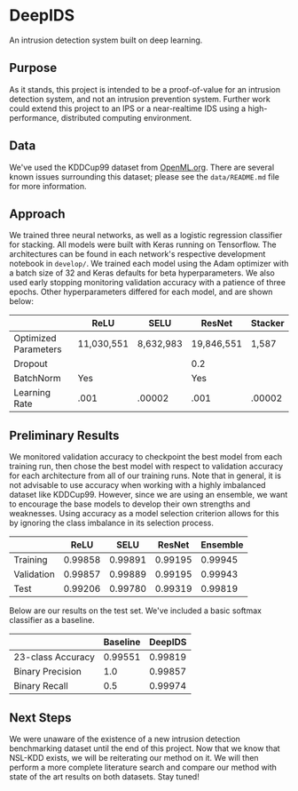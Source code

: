 DeepIDS
===
An intrusion detection system built on deep learning.

Purpose
---
As it stands, this project is intended to be a proof-of-value for an intrusion detection system, and not an intrusion prevention system.  Further work could extend this project to an IPS or a near-realtime IDS using a high-performance, distributed computing environment.

Data
---
We've used the KDDCup99 dataset from [OpenML.org](https://www.openml.org/d/1110).  There are several known issues surrounding this dataset; please see the `data/README.md` file for more information.

Approach
---
We trained three neural networks, as well as a logistic regression classifier for stacking.  All models were built with Keras running on Tensorflow.  The architectures can be found in each network's respective development notebook in `develop/`.  We trained each model using the Adam optimizer with a batch size of 32 and Keras defaults for beta hyperparameters.  We also used early stopping monitoring validation accuracy with a patience of three epochs. Other hyperparameters differed for each model, and are shown below:

|  | ReLU | SELU | ResNet | Stacker |
| -------- | ---- | ---- | ------ | ------- |
| Optimized Parameters | 11,030,551 | 8,632,983 | 19,846,551 | 1,587 |
| Dropout |  |  | 0.2 |  |
| BatchNorm | Yes |  | Yes |  |
| Learning Rate | .001 | .00002 | .001 | .00002 |

Preliminary Results
---
We monitored validation accuracy to checkpoint the best model from each training run, then chose the best model with respect to validation accuracy for each architecture from all of our training runs.  Note that in general, it is not advisable to use accuracy when working with a highly imbalanced dataset like KDDCup99.  However, since we are using an ensemble, we want to encourage the base models to develop their own strengths and weaknesses.  Using accuracy as a model selection criterion allows for this by ignoring the class imbalance in its selection process.

|  | ReLU | SELU | ResNet | Ensemble |
| -------- | ---- | ---- | ------ | ------- |
| Training | 0.99858 | 0.99891 | 0.99195 | 0.99945 |
| Validation | 0.99857 | 0.99889 | 0.99195 | 0.99943 |
| Test | 0.99206 | 0.99780 | 0.99319 | 0.99819 |

Below are our results on the test set.  We've included a basic softmax classifier as a baseline.

|  | Baseline | DeepIDS |
| ----- | ----- | ----- |
| 23-class Accuracy | 0.99551 | 0.99819 |
| Binary Precision | 1.0 | 0.99857 |
| Binary Recall | 0.5 | 0.99974 |

Next Steps
---
We were unaware of the existence of a new intrusion detection benchmarking dataset until the end of this project.  Now that we know that NSL-KDD exists, we will be reiterating our method on it.  We will then perform a more complete literature search and compare our method with state of the art results on both datasets.  Stay tuned!
